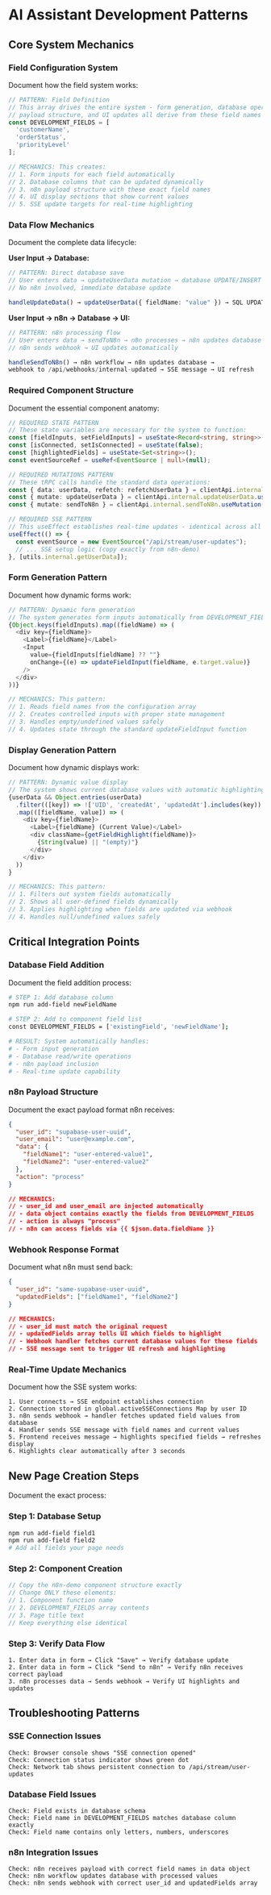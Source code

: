 # AI Assistant Development Patterns

## Core System Mechanics

### Field Configuration System

Document how the field system works:

```typescript
// PATTERN: Field Definition
// This array drives the entire system - form generation, database operations, 
// payload structure, and UI updates all derive from these field names
const DEVELOPMENT_FIELDS = [
  'customerName',
  'orderStatus', 
  'priorityLevel'
];

// MECHANICS: This creates:
// 1. Form inputs for each field automatically
// 2. Database columns that can be updated dynamically  
// 3. n8n payload structure with these exact field names
// 4. UI display sections that show current values
// 5. SSE update targets for real-time highlighting
```

### Data Flow Mechanics

Document the complete data lifecycle:

**User Input → Database:**
```typescript
// PATTERN: Direct database save
// User enters data → updateUserData mutation → database UPDATE/INSERT
// No n8n involved, immediate database update

handleUpdateData() → updateUserData({ fieldName: "value" }) → SQL UPDATE
```

**User Input → n8n → Database → UI:**
```typescript
// PATTERN: n8n processing flow
// User enters data → sendToN8n → n8n processes → n8n updates database → 
// n8n sends webhook → UI updates automatically

handleSendToN8n() → n8n workflow → n8n updates database → 
webhook to /api/webhooks/internal-updated → SSE message → UI refresh
```

### Required Component Structure

Document the essential component anatomy:

```typescript
// REQUIRED STATE PATTERN
// These state variables are necessary for the system to function:
const [fieldInputs, setFieldInputs] = useState<Record<string, string>>();  // Form data
const [isConnected, setIsConnected] = useState(false);                     // SSE status  
const [highlightedFields] = useState<Set<string>>();                       // Visual feedback
const eventSourceRef = useRef<EventSource | null>(null);                  // SSE connection

// REQUIRED MUTATIONS PATTERN  
// These tRPC calls handle the standard data operations:
const { data: userData, refetch: refetchUserData } = clientApi.internal.getUserData.useQuery();
const { mutate: updateUserData } = clientApi.internal.updateUserData.useMutation();
const { mutate: sendToN8n } = clientApi.internal.sendToN8n.useMutation();

// REQUIRED SSE PATTERN
// This useEffect establishes real-time updates - identical across all pages:
useEffect(() => {
  const eventSource = new EventSource("/api/stream/user-updates");
  // ... SSE setup logic (copy exactly from n8n-demo)
}, [utils.internal.getUserData]);
```

### Form Generation Pattern

Document how dynamic forms work:

```typescript
// PATTERN: Dynamic form generation
// The system generates form inputs automatically from DEVELOPMENT_FIELDS
{Object.keys(fieldInputs).map((fieldName) => (
  <div key={fieldName}>
    <Label>{fieldName}</Label>
    <Input 
      value={fieldInputs[fieldName] ?? ""}
      onChange={(e) => updateFieldInput(fieldName, e.target.value)}
    />
  </div>
))}

// MECHANICS: This pattern:
// 1. Reads field names from the configuration array
// 2. Creates controlled inputs with proper state management
// 3. Handles empty/undefined values safely  
// 4. Updates state through the standard updateFieldInput function
```

### Display Generation Pattern

Document how dynamic displays work:

```typescript
// PATTERN: Dynamic value display
// The system shows current database values with automatic highlighting
{userData && Object.entries(userData)
  .filter(([key]) => !['UID', 'createdAt', 'updatedAt'].includes(key))
  .map(([fieldName, value]) => (
    <div key={fieldName}>
      <Label>{fieldName} (Current Value)</Label>
      <div className={getFieldHighlight(fieldName)}>
        {String(value) || "(empty)"}
      </div>
    </div>
  ))
}

// MECHANICS: This pattern:
// 1. Filters out system fields automatically
// 2. Shows all user-defined fields dynamically
// 3. Applies highlighting when fields are updated via webhook
// 4. Handles null/undefined values safely
```

## Critical Integration Points

### Database Field Addition

Document the field addition process:

```bash
# STEP 1: Add database column
npm run add-field newFieldName

# STEP 2: Add to component field list  
const DEVELOPMENT_FIELDS = ['existingField', 'newFieldName'];

# RESULT: System automatically handles:
# - Form input generation
# - Database read/write operations
# - n8n payload inclusion
# - Real-time update capability
```

### n8n Payload Structure

Document the exact payload format n8n receives:

```json
{
  "user_id": "supabase-user-uuid",
  "user_email": "user@example.com", 
  "data": {
    "fieldName1": "user-entered-value1",
    "fieldName2": "user-entered-value2"
  },
  "action": "process"
}

// MECHANICS: 
// - user_id and user_email are injected automatically
// - data object contains exactly the fields from DEVELOPMENT_FIELDS
// - action is always "process" 
// - n8n can access fields via {{ $json.data.fieldName }}
```

### Webhook Response Format

Document what n8n must send back:

```json
{
  "user_id": "same-supabase-user-uuid",
  "updatedFields": ["fieldName1", "fieldName2"]
}

// MECHANICS:
// - user_id must match the original request
// - updatedFields array tells UI which fields to highlight
// - Webhook handler fetches current database values for these fields
// - SSE message sent to trigger UI refresh and highlighting
```

### Real-Time Update Mechanics

Document how the SSE system works:

```
1. User connects → SSE endpoint establishes connection
2. Connection stored in global.activeSSEConnections Map by user ID
3. n8n sends webhook → handler fetches updated field values from database
4. Handler sends SSE message with field names and current values
5. Frontend receives message → highlights specified fields → refreshes display
6. Highlights clear automatically after 3 seconds
```

## New Page Creation Steps

Document the exact process:

### Step 1: Database Setup
```bash
npm run add-field field1
npm run add-field field2
# Add all fields your page needs
```

### Step 2: Component Creation
```typescript
// Copy the n8n-demo component structure exactly
// Change ONLY these elements:
// 1. Component function name
// 2. DEVELOPMENT_FIELDS array contents
// 3. Page title text
// Keep everything else identical
```

### Step 3: Verify Data Flow
```
1. Enter data in form → Click "Save" → Verify database update
2. Enter data in form → Click "Send to n8n" → Verify n8n receives correct payload  
3. n8n processes data → Sends webhook → Verify UI highlights and updates
```

## Troubleshooting Patterns

### SSE Connection Issues
```
Check: Browser console shows "SSE connection opened"
Check: Connection status indicator shows green dot
Check: Network tab shows persistent connection to /api/stream/user-updates
```

### Database Field Issues  
```
Check: Field exists in database schema
Check: Field name in DEVELOPMENT_FIELDS matches database column exactly
Check: Field name contains only letters, numbers, underscores
```

### n8n Integration Issues
```
Check: n8n receives payload with correct field names in data object
Check: n8n workflow updates database with processed values
Check: n8n sends webhook with correct user_id and updatedFields array
``` 
